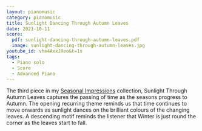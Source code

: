 ```yaml
---
layout: pianomusic
category: pianomusic
title: Sunlight Dancing Through Autumn Leaves
date: 2021-10-11
score:
  pdf: sunlight-dancing-through-autumn-leaves.pdf
  image: sunlight-dancing-through-autumn-leaves.jpg
youtube_id: vhe4AxxJXeo&t=1s
tags:
  - Piano solo
  - Score
  - Advanced Piano
---
```


The third piece in my [Seasonal Impressions](https://www.youtube.com/playlist?list=PLQ1kAgbWArKy-loFlOkfyVpaKh4Y44-gk) collection, Sunlight Through Autumn Leaves captures the passing of time as the seasons progress to Autumn. The opening recurring theme reminds us that time continues to move onwards as sunlight dances on the brilliant colours of the changing leaves. A descending motif reminds the listener that Winter is just round the corner as the leaves start to fall.


